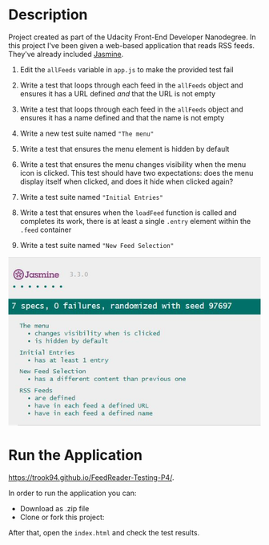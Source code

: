 # Description
Project created as part of the Udacity Front-End Developer Nanodegree.
In this project I've been given a web-based application that reads RSS feeds. They've already included [Jasmine](http://jasmine.github.io/).




1. Edit the `allFeeds` variable in `app.js` to make the provided test fail

2. Write a test that loops through each feed in the `allFeeds` object and ensures it has a URL defined _and_ that the URL is not empty

3. Write a test that loops through each feed in the `allFeeds` object and ensures it has a name defined and that the name is not empty

4. Write a new test suite named `"The menu"`

5. Write a test that ensures the menu element is hidden by default

6. Write a test that ensures the menu changes visibility when the menu icon is clicked. This test should have two expectations: does the menu display itself when clicked, and does it hide when clicked again?

7. Write a test suite named `"Initial Entries"`

8. Write a test that ensures when the `loadFeed` function is called and completes its work, there is at least a single `.entry` element within the `.feed` container
  
9. Write a test suite named `"New Feed Selection"`





<img src="img\jasmine.JPG">

# Run the Application

https://trook94.github.io/FeedReader-Testing-P4/.

In order to run the application you can:
* Download as .zip file
* Clone or fork this project:

After that, open the `index.html` and check the test results.
